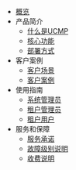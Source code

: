 
* [概览](/ucmp/README)
* 产品简介
  * [什么是UCMP](/ucmp/introduction/product_introdution.md)
  * [核心功能](/ucmp/introduction/core_function.md)
  * [部署方式](/ucmp/introduction/architecture.md)
* 客户案例
  * [客户场景](/ucmp/customer_case/case.md)
  * [客户案例](/ucmp/customer_case/customer_problem.md)
* 使用指南
  * [系统管理员](/ucmp/using_guide/admin.md)
  * [租户管理员](/ucmp/using_guide/department_admin.md)
  * [租户用户](/ucmp/using_guide/user.md)
* 服务和保障
  * [服务承诺](/ucmp/service/promis.md)
  * [故障级别说明](/ucmp/service/bug.md)
  * [收费说明](/ucmp/service/price_mode.md)
